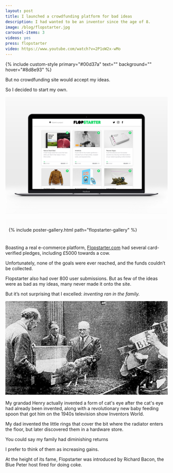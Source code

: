 ```yaml
---
layout: post
title: I launched a crowdfunding platform for bad ideas
description: I had wanted to be an inventor since the age of 8.
image: /blog/flopstarter.jpg
carousel-items: 3
videos: yes
press: flopstarter
video: https://www.youtube.com/watch?v=2P1oW2x-wMo
---
```


{% include custom-style primary="#00d37a" text="" background="" hover="#8d8e93" %}

But no crowdfunding site would accept my ideas.

So I decided to start my own.

![](/blog/flopstarter.jpg)

<div style="background-color:rgb(252,252,252); padding: 10px;">

{% include poster-gallery.html path="flopstarter-gallery" %}

</div>

Boasting a real e-commerce platform, [Flopstarter.com](https://olifro.st/flopstarter/) had several card-verified pledges, including £5000 towards a cow.

Unfortunately, none of the goals were ever reached, and the funds couldn’t be collected.

Flopstarter also had over 800 user submissions. But as few of the ideas were as bad as my ideas, many never made it onto the site.

But it’s not surprising that I excelled: *inventing ran in the family.*

![](/blog/inventorsworld.jpg)

My grandad Henry actually invented a form of cat's eye after the cat's eye had already been invented, along with a revolutionary new baby feeding spoon that got him on the 1940s television show Inventors World.

My dad invented the little rings that cover the bit where the radiator enters the floor, but later discovered them in a hardware store.

You could say my family had diminishing returns

I prefer to think of them as increasing gains.

At the height of its fame, Flopstarter was introduced by Richard Bacon, the Blue Peter host fired for doing coke.

<div class="youtube-player" data-id="2P1oW2x-wMo" data-thumb="https://i.ytimg.com/vi/2P1oW2x-wMo/maxresdefault.jpg"></div>
